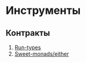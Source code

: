 # Инструменты

## Контракты

1. [Run-types](https://www.npmjs.com/package/runtypes)
2. [Sweet-monads/either](https://www.npmjs.com/package/@sweet-monads/either)

